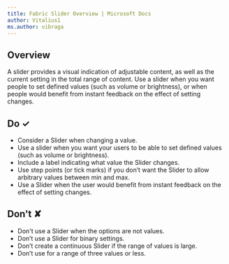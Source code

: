 ```yaml
---
title: Fabric Slider Overview | Microsoft Docs
author: Vitalius1
ms.author: vibraga
---
```


## Overview
A slider provides a visual indication of adjustable content, as well as the current setting in the total range of content. Use a slider when you want people to set defined values (such as volume or brightness), or when people would benefit from instant feedback on the effect of setting changes. 



## Do &#10003;
- Consider a Slider when changing a value.
- Use a slider when you want your users to be able to set defined values (such as volume or brightness).
- Include a label indicating what value the Slider changes.
- Use step points (or tick marks) if you don’t want the Slider to allow arbitrary values between min and max.
- Use a Slider when the user would benefit from instant feedback on the effect of setting changes.


## Don't &#10008;
- Don&#39;t use a Slider when the options are not values.
- Don’t use a Slider for binary settings.
- Don’t create a continuous Slider if the range of values is large.
- Don’t use for a range of three values or less.
